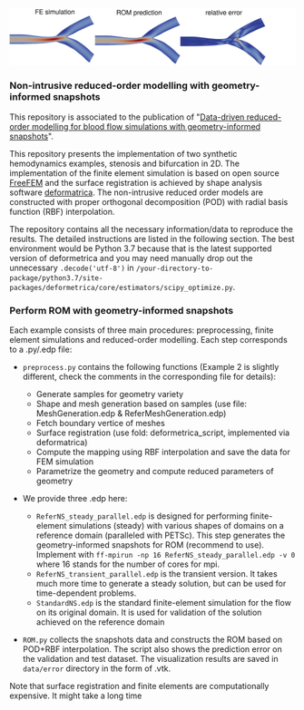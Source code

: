 ![](https://github.com/DongweiYe/ROM-with-geometry-informed-snapshots/blob/main/github_figure.png)
### Non-intrusive reduced-order modelling with geometry-informed snapshots

This repository is associated to the publication of "[Data-driven reduced-order modelling for blood flow simulations with geometry-informed snapshots](https://arxiv.org/abs/2302.11006)". 

This repository presents the implementation of two synthetic hemodynamics examples, stenosis and bifurcation in 2D. The implementation of the finite element simulation is based on open source [FreeFEM](https://freefem.org/) and the surface registration is achieved by shape analysis software [deformatrica](https://www.deformetrica.org/). The non-intrusive reduced order models are constructed with proper orthogonal decomposition (POD) with radial basis function (RBF) interpolation.

The repository contains all the necessary information/data to reproduce the results. The detailed instructions are listed in the following section. The best environment would be Python 3.7 because that is the latest supported version of deformetrica and you may need manually drop out the unnecessary `.decode('utf-8')` in `/your-directory-to-package/python3.7/site-packages/deformetrica/core/estimators/scipy_optimize.py`.

### Perform ROM with geometry-informed snapshots
Each example consists of three main procedures: preprocessing, finite element simulations and reduced-order modelling. Each step corresponds to a .py/.edp file:
* `preprocess.py` contains the following functions (Example 2 is slightly different, check the comments in the corresponding file for details):
  - Generate samples for geometry variety         
  - Shape and mesh generation based on samples (use file: MeshGeneration.edp & ReferMeshGeneration.edp)
  - Fetch boundary vertice of meshes 
  - Surface registration (use fold: deformetrica_script, implemented via deformatrica)
  - Compute the mapping using RBF interpolation and save the data for FEM simulation
  - Parametrize the geometry and compute reduced parameters of geometry

* We provide three .edp here:
  - `ReferNS_steady_parallel.edp` is designed for performing finite-element simulations (steady) with various shapes of domains on a reference domain (paralleled with PETSc). This step generates the geometry-informed snapshots for ROM (recommend to use). 
    Implement with `ff-mpirun -np 16 ReferNS_steady_parallel.edp -v 0` where 16 stands for the number of cores for mpi.
  - `ReferNS_transient_parallel.edp` is the transient version. It takes much more time to generate a steady solution, but can be used for time-dependent problems.
  - `StandardNS.edp` is the standard finite-element simulation for the flow on its original domain. It is used for validation of the solution achieved on the reference domain

* `ROM.py` collects the snapshots data and constructs the ROM based on POD+RBF interpolation. The script also shows the prediction error on the validation and test dataset. The visualization results are saved in `data/error` directory in the form of .vtk. 

Note that surface registration and finite elements are computationally expensive. It might take a long time
